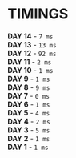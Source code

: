 # TIMINGS

**DAY 14** - ```7 ms```  
**DAY 13** - ```13 ms```  
**DAY 12** - ```92 ms```  
**DAY 11** - ```2 ms```  
**DAY 10** - ```1 ms```  
**DAY 9** - ```1 ms```  
**DAY 8** - ```9 ms```  
**DAY 7** - ```0 ms```  
**DAY 6** - ```1 ms```  
**DAY 5** - ```4 ms```  
**DAY 4** - ```2 ms```  
**DAY 3** - ```5 ms```  
**DAY 2** - ```1 ms```  
**DAY 1** - ```1 ms```  
